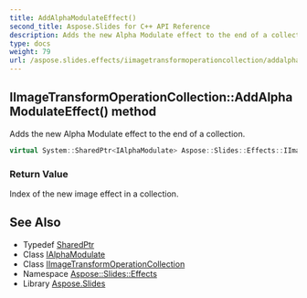 ```yaml
---
title: AddAlphaModulateEffect()
second_title: Aspose.Slides for C++ API Reference
description: Adds the new Alpha Modulate effect to the end of a collection.
type: docs
weight: 79
url: /aspose.slides.effects/iimagetransformoperationcollection/addalphamodulateeffect/
---
```

## IImageTransformOperationCollection::AddAlphaModulateEffect() method


Adds the new Alpha Modulate effect to the end of a collection.

```cpp
virtual System::SharedPtr<IAlphaModulate> Aspose::Slides::Effects::IImageTransformOperationCollection::AddAlphaModulateEffect()=0
```


### Return Value

Index of the new image effect in a collection.

## See Also

* Typedef [SharedPtr](../../../system/sharedptr/)
* Class [IAlphaModulate](../../ialphamodulate/)
* Class [IImageTransformOperationCollection](../)
* Namespace [Aspose::Slides::Effects](../../)
* Library [Aspose.Slides](../../../)